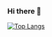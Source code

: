 ### Hi there 👋

<!--
**dimitridittrich/dimitridittrich** is a ✨ _special_ ✨ repository because its `README.md` (this file) appears on your GitHub profile.

Here are some ideas to get you started:

- 🔭 I’m currently working on ...
- 🌱 I’m currently learning ...
- 👯 I’m looking to collaborate on ...
- 🤔 I’m looking for help with ...
- 💬 Ask me about ...
- 📫 How to reach me: ...
- 😄 Pronouns: ...
- ⚡ Fun fact: ...
https://github-readme-stats-git-masterrstaa-rickstaa.vercel.app/api/top-langs/?username=dimitridittrich
https://github.com/dimitridittrich/github-readme-stats
-->

[![Top Langs](https://www.linkedin.com/in/dimitridittrich/)]([https://www.linkedin.com/in/dimitridittrich/](https://www.linkedin.com/in/dimitridittrich/))
